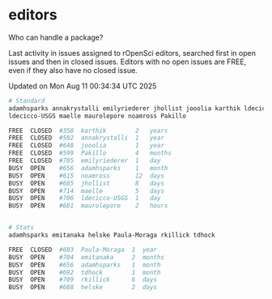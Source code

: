 # editors

Who can handle a package?

Last activity in issues assigned to rOpenSci editors, searched first in open
issues and then in closed issues. Editors with no open issues are FREE, even if
they also have no closed issue.


Updated on Mon Aug 11 00:34:34 UTC 2025

```bash
# Standard
adamhsparks annakrystalli emilyriederer jhollist jooolia karthik ldecicco
ldecicco-USGS maelle maurolepore noamross Pakillo

FREE  CLOSED  #358  karthik        2   years
FREE  CLOSED  #502  annakrystalli  1   year
FREE  CLOSED  #648  jooolia        1   year
FREE  CLOSED  #599  Pakillo        4   months
FREE  CLOSED  #705  emilyriederer  1   day
BUSY  OPEN    #656  adamhsparks    1   month
BUSY  OPEN    #615  noamross       12  days
BUSY  OPEN    #685  jhollist       8   days
BUSY  OPEN    #714  maelle         5   days
BUSY  OPEN    #706  ldecicco-USGS  1   day
BUSY  OPEN    #681  maurolepore    2   hours


# Stats
adamhsparks emitanaka helske Paula-Moraga rkillick tdhock

FREE  CLOSED  #603  Paula-Moraga  1  year
BUSY  OPEN    #704  emitanaka     2  months
BUSY  OPEN    #656  adamhsparks   1  month
BUSY  OPEN    #692  tdhock        1  month
BUSY  OPEN    #709  rkillick      6  days
BUSY  OPEN    #688  helske        2  days
```

